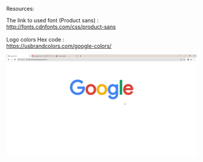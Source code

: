 Resources:

The link to used font (Product sans) :<br>
http://fonts.cdnfonts.com/css/product-sans<br>
<br>
Logo colors Hex code :<br>
https://usbrandcolors.com/google-colors/

<img src="https://github.com/justRandomStuff/Logos/blob/main/google/google.png" />
